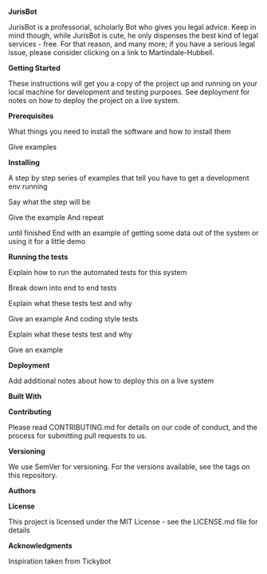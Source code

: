 **JurisBot**

JurisBot is a professorial, scholarly Bot who gives you legal advice. Keep in mind though, while JurisBot is cute, he only dispenses the best kind of legal services - free.  For that reason, and many more; if you have a serious legal issue, please consider clicking on a link to Martindale-Hubbell.

**Getting Started**

These instructions will get you a copy of the project up and running on your local machine for development and testing purposes. See deployment for notes on how to deploy the project on a live system.

**Prerequisites**

What things you need to install the software and how to install them

Give examples

**Installing**

A step by step series of examples that tell you have to get a development env running

Say what the step will be

Give the example
And repeat

until finished
End with an example of getting some data out of the system or using it for a little demo

**Running the tests**

Explain how to run the automated tests for this system

Break down into end to end tests

Explain what these tests test and why

Give an example
And coding style tests

Explain what these tests test and why

Give an example

**Deployment**

Add additional notes about how to deploy this on a live system

**Built With**


**Contributing**

Please read CONTRIBUTING.md for details on our code of conduct, and the process for submitting pull requests to us.

**Versioning**

We use SemVer for versioning. For the versions available, see the tags on this repository.

**Authors**



**License**

This project is licensed under the MIT License - see the LICENSE.md file for details

**Acknowledgments**

Inspiration taken from Tickybot
